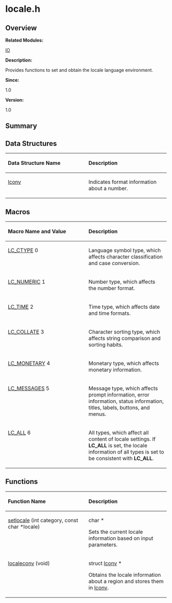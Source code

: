 # locale.h<a name="EN-US_TOPIC_0000001055387984"></a>

## **Overview**<a name="section210185372084830"></a>

**Related Modules:**

[IO](io.md)

**Description:**

Provides functions to set and obtain the locale language environment. 

**Since:**

1.0

**Version:**

1.0

## **Summary**<a name="section1379331042084830"></a>

## Data Structures<a name="nested-classes"></a>

<a name="table799676401084830"></a>
<table><thead align="left"><tr id="row1960199730084830"><th class="cellrowborder" valign="top" width="50%" id="mcps1.1.3.1.1"><p id="p330248587084830"><a name="p330248587084830"></a><a name="p330248587084830"></a>Data Structure Name</p>
</th>
<th class="cellrowborder" valign="top" width="50%" id="mcps1.1.3.1.2"><p id="p89075725084830"><a name="p89075725084830"></a><a name="p89075725084830"></a>Description</p>
</th>
</tr>
</thead>
<tbody><tr id="row551165383084830"><td class="cellrowborder" valign="top" width="50%" headers="mcps1.1.3.1.1 "><p id="p14785288084830"><a name="p14785288084830"></a><a name="p14785288084830"></a><a href="lconv.md">lconv</a></p>
</td>
<td class="cellrowborder" valign="top" width="50%" headers="mcps1.1.3.1.2 "><p id="p1896088568084830"><a name="p1896088568084830"></a><a name="p1896088568084830"></a>Indicates format information about a number. </p>
</td>
</tr>
</tbody>
</table>

## Macros<a name="define-members"></a>

<a name="table1830795738084830"></a>
<table><thead align="left"><tr id="row385686958084830"><th class="cellrowborder" valign="top" width="50%" id="mcps1.1.3.1.1"><p id="p1326197745084830"><a name="p1326197745084830"></a><a name="p1326197745084830"></a>Macro Name and Value</p>
</th>
<th class="cellrowborder" valign="top" width="50%" id="mcps1.1.3.1.2"><p id="p307367134084830"><a name="p307367134084830"></a><a name="p307367134084830"></a>Description</p>
</th>
</tr>
</thead>
<tbody><tr id="row835930896084830"><td class="cellrowborder" valign="top" width="50%" headers="mcps1.1.3.1.1 "><p id="p1895761004084830"><a name="p1895761004084830"></a><a name="p1895761004084830"></a><a href="io.md#ga07c66689961056725d7f50231d740ba9">LC_CTYPE</a>   0</p>
</td>
<td class="cellrowborder" valign="top" width="50%" headers="mcps1.1.3.1.2 "><p id="p855223400084830"><a name="p855223400084830"></a><a name="p855223400084830"></a>Language symbol type, which affects character classification and case conversion. </p>
</td>
</tr>
<tr id="row1025053422084830"><td class="cellrowborder" valign="top" width="50%" headers="mcps1.1.3.1.1 "><p id="p390121169084830"><a name="p390121169084830"></a><a name="p390121169084830"></a><a href="io.md#ga158abb82c565096465ade138c98970d0">LC_NUMERIC</a>   1</p>
</td>
<td class="cellrowborder" valign="top" width="50%" headers="mcps1.1.3.1.2 "><p id="p1213061376084830"><a name="p1213061376084830"></a><a name="p1213061376084830"></a>Number type, which affects the number format. </p>
</td>
</tr>
<tr id="row1591987602084830"><td class="cellrowborder" valign="top" width="50%" headers="mcps1.1.3.1.1 "><p id="p288779010084830"><a name="p288779010084830"></a><a name="p288779010084830"></a><a href="io.md#gaa652c62b53b6bf728d592bfbdc7d5852">LC_TIME</a>   2</p>
</td>
<td class="cellrowborder" valign="top" width="50%" headers="mcps1.1.3.1.2 "><p id="p1296898898084830"><a name="p1296898898084830"></a><a name="p1296898898084830"></a>Time type, which affects date and time formats. </p>
</td>
</tr>
<tr id="row1157029147084830"><td class="cellrowborder" valign="top" width="50%" headers="mcps1.1.3.1.1 "><p id="p2079968047084830"><a name="p2079968047084830"></a><a name="p2079968047084830"></a><a href="io.md#gaab9cf7b1a206fb75e5884934c8d676db">LC_COLLATE</a>   3</p>
</td>
<td class="cellrowborder" valign="top" width="50%" headers="mcps1.1.3.1.2 "><p id="p1689909101084830"><a name="p1689909101084830"></a><a name="p1689909101084830"></a>Character sorting type, which affects string comparison and sorting habits. </p>
</td>
</tr>
<tr id="row810630514084830"><td class="cellrowborder" valign="top" width="50%" headers="mcps1.1.3.1.1 "><p id="p2003724437084830"><a name="p2003724437084830"></a><a name="p2003724437084830"></a><a href="io.md#ga6d033a83772ef6e6c10dbf13a6a58fb7">LC_MONETARY</a>   4</p>
</td>
<td class="cellrowborder" valign="top" width="50%" headers="mcps1.1.3.1.2 "><p id="p1869679010084830"><a name="p1869679010084830"></a><a name="p1869679010084830"></a>Monetary type, which affects monetary information. </p>
</td>
</tr>
<tr id="row357504560084830"><td class="cellrowborder" valign="top" width="50%" headers="mcps1.1.3.1.1 "><p id="p1985622431084830"><a name="p1985622431084830"></a><a name="p1985622431084830"></a><a href="io.md#ga7195d6f0a8d1b9d164a3988a1b8249e8">LC_MESSAGES</a>   5</p>
</td>
<td class="cellrowborder" valign="top" width="50%" headers="mcps1.1.3.1.2 "><p id="p1665331074084830"><a name="p1665331074084830"></a><a name="p1665331074084830"></a>Message type, which affects prompt information, error information, status information, titles, labels, buttons, and menus. </p>
</td>
</tr>
<tr id="row985639341084830"><td class="cellrowborder" valign="top" width="50%" headers="mcps1.1.3.1.1 "><p id="p637948569084830"><a name="p637948569084830"></a><a name="p637948569084830"></a><a href="io.md#ga9cc5213b5dca4f8e48e64586ee444c33">LC_ALL</a>   6</p>
</td>
<td class="cellrowborder" valign="top" width="50%" headers="mcps1.1.3.1.2 "><p id="p903964444084830"><a name="p903964444084830"></a><a name="p903964444084830"></a>All types, which affect all content of locale settings. If <strong id="b1021537122084830"><a name="b1021537122084830"></a><a name="b1021537122084830"></a>LC_ALL</strong> is set, the locale information of all types is set to be consistent with <strong id="b565099051084830"><a name="b565099051084830"></a><a name="b565099051084830"></a>LC_ALL</strong>. </p>
</td>
</tr>
</tbody>
</table>

## Functions<a name="func-members"></a>

<a name="table273463549084830"></a>
<table><thead align="left"><tr id="row104807650084830"><th class="cellrowborder" valign="top" width="50%" id="mcps1.1.3.1.1"><p id="p255246178084830"><a name="p255246178084830"></a><a name="p255246178084830"></a>Function Name</p>
</th>
<th class="cellrowborder" valign="top" width="50%" id="mcps1.1.3.1.2"><p id="p1832690548084830"><a name="p1832690548084830"></a><a name="p1832690548084830"></a>Description</p>
</th>
</tr>
</thead>
<tbody><tr id="row388853042084830"><td class="cellrowborder" valign="top" width="50%" headers="mcps1.1.3.1.1 "><p id="p371249010084830"><a name="p371249010084830"></a><a name="p371249010084830"></a><a href="io.md#gafe784c4f5d12b74272740c5211c960c5">setlocale</a> (int category, const char *locale)</p>
</td>
<td class="cellrowborder" valign="top" width="50%" headers="mcps1.1.3.1.2 "><p id="p451876863084830"><a name="p451876863084830"></a><a name="p451876863084830"></a>char * </p>
<p id="p130708480084830"><a name="p130708480084830"></a><a name="p130708480084830"></a>Sets the current locale information based on input parameters. </p>
</td>
</tr>
<tr id="row1126225704084830"><td class="cellrowborder" valign="top" width="50%" headers="mcps1.1.3.1.1 "><p id="p2046744019084830"><a name="p2046744019084830"></a><a name="p2046744019084830"></a><a href="io.md#ga69b40f71a20a7c8bd67b9eeeae7f40c9">localeconv</a> (void)</p>
</td>
<td class="cellrowborder" valign="top" width="50%" headers="mcps1.1.3.1.2 "><p id="p352404636084830"><a name="p352404636084830"></a><a name="p352404636084830"></a>struct <a href="lconv.md">lconv</a> * </p>
<p id="p1696918670084830"><a name="p1696918670084830"></a><a name="p1696918670084830"></a>Obtains the locale information about a region and stores them in <a href="lconv.md">lconv</a>. </p>
</td>
</tr>
</tbody>
</table>

